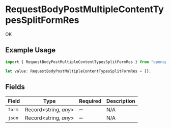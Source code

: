 # RequestBodyPostMultipleContentTypesSplitFormRes

OK

## Example Usage

```typescript
import { RequestBodyPostMultipleContentTypesSplitFormRes } from "openapi/sdk/models/operations";

let value: RequestBodyPostMultipleContentTypesSplitFormRes = {};
```

## Fields

| Field                 | Type                  | Required              | Description           |
| --------------------- | --------------------- | --------------------- | --------------------- |
| `form`                | Record<string, *any*> | :heavy_minus_sign:    | N/A                   |
| `json`                | Record<string, *any*> | :heavy_minus_sign:    | N/A                   |